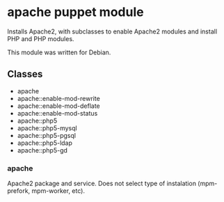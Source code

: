 # apache puppet module #

Installs Apache2, with subclasses to enable Apache2 modules and install PHP
and PHP modules.

This module was written for Debian.

## Classes ##

* apache
* apache::enable-mod-rewrite
* apache::enable-mod-deflate
* apache::enable-mod-status
* apache::php5
* apache::php5-mysql
* apache::php5-pgsql
* apache::php5-ldap
* apache::php5-gd

### apache ###

Apache2 package and service. Does not select type of instalation (mpm-prefork, mpm-worker, etc).

